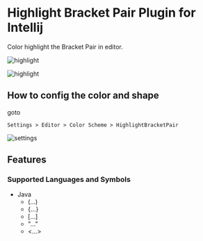 # Highlight Bracket Pair Plugin for Intellij

Color highlight the Bracket Pair in editor.

![highlight](https://github.com/qeesung/HighlightBracketPair/blob/master/images/highlight-java.gif)

![highlight](https://github.com/qeesung/HighlightBracketPair/blob/master/images/highlight-xml.gif)

## How to config the color and shape

goto 

```
Settings > Editor > Color Scheme > HighlightBracketPair
```

![settings](https://github.com/qeesung/HighlightBracketPair/blob/master/images/settings.jpeg)


## Features

### Supported Languages and Symbols

- Java
    - (...)
    - {...}
    - [...]
    - "..."
    - <...>
